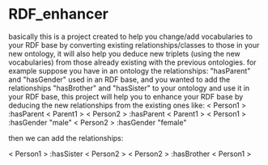 # RDF_enhancer
basically this is a project created to help you change/add vocabularies to your RDF base by converting existing relationships/classes to those in your new ontology, it will also help you deduce new triplets (using the new vocabularies) from those already existing with the previous ontologies.
for example suppose you have in an ontology the relationships: "hasParent" and "hasGender" used in an RDF base, and you wanted to add the relationships "hasBrother" and "hasSister" to your ontology and use it in your RDF base, this project will help you to enhance your RDF base by deducing the new relationships from the existing ones like:
< Person1 > :hasParent < Parent1 >
< Person2 > :hasParent < Parent1 >
< Person1 > :hasGender "male"
< Person2 > :hasGender "female"

then we can add the relationships:

< Person1 > :hasSister < Person2 >
< Person2 > :hasBrother < Person1 >

